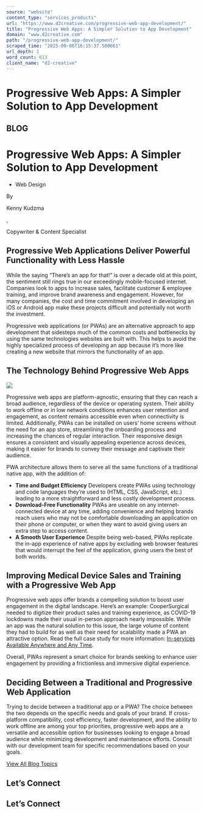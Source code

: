 ```yaml
---
source: "website"
content_type: "services_products"
url: "https://www.d2creative.com/progressive-web-app-development/"
title: "Progressive Web Apps: A Simpler Solution to App Development"
domain: "www.d2creative.com"
path: "/progressive-web-app-development/"
scraped_time: "2025-09-06T16:15:37.500661"
url_depth: 1
word_count: 613
client_name: "d2-creative"
---
```


# Progressive Web Apps: A Simpler Solution to App Development

## BLOG

# Progressive Web Apps: A Simpler Solution to App Development

*   Web Design

By

Kenny Kudzma

,

Copywriter & Content Specialist

## Progressive Web Applications Deliver Powerful Functionality with Less Hassle

While the saying “There’s an app for that!” is over a decade old at this point, the sentiment still rings true in our exceedingly mobile-focused internet. Companies look to apps to increase sales, facilitate customer & employee training, and improve brand awareness and engagement. However, for many companies, the cost and time commitment involved in developing an iOS or Android app make these projects difficult and potentially not worth the investment.

Progressive web applications (or PWAs) are an alternative approach to app development that sidesteps much of the common costs and bottlenecks by using the same technologies websites are built with. This helps to avoid the highly specialized process of developing an app because it’s more like creating a new website that mirrors the functionality of an app.

## The Technology Behind Progressive Web Apps

![](https://d2creativestg.wpenginepowered.com/wp-content/uploads/2023/09/pwa-comp-website@2x-2-1024x683.png)

Progressive web apps are platform-agnostic, ensuring that they can reach a broad audience, regardless of the device or operating system. Their ability to work offline or in low network conditions enhances user retention and engagement, as content remains accessible even when connectivity is limited. Additionally, PWAs can be installed on users’ home screens without the need for an app store, streamlining the onboarding process and increasing the chances of regular interaction. Their responsive design ensures a consistent and visually appealing experience across devices, making it easier for brands to convey their message and captivate their audience.

PWA architecture allows them to serve all the same functions of a traditional native app, with the addition of:

*   **Time and Budget Efficiency**
Developers create PWAs using technology and code languages they’re used to (HTML, CSS, JavaScript, etc.) leading to a more straightforward and less costly development process.
*   **Download-Free Functionality**
PWAs are useable on any internet-connected device at any time, adding convenience and helping brands reach users who may not be comfortable downloading an application on their phone or computer, or when they want to avoid giving users an extra step to access content.
*   **A Smooth User Experience**
Despite being web-based, PWAs replicate the in-app experience of native apps by excluding web browser features that would interrupt the feel of the application, giving users the best of both worlds.

## Improving Medical Device Sales and Training with a Progressive Web App

Progressive web apps offer brands a compelling solution to boost user engagement in the digital landscape. Here’s an example: CooperSurgical needed to digitize their product sales and training experience, as COVID-19 lockdowns made their usual in-person approach nearly impossible. While an app was the natural solution to this issue, the large volume of content they had to build for as well as their need for scalability made a PWA an attractive option. Read the full case study for more information: [In-services Available Anywhere and Any Time](https://d2creative.com/our-work/medical-device-pwa-development/).

Overall, PWAs represent a smart choice for brands seeking to enhance user engagement by providing a frictionless and immersive digital experience.

## Deciding Between a Traditional and Progressive Web Application

Trying to decide between a traditional app or a PWA? The choice between the two depends on the specific needs and goals of your brand. If cross-platform compatibility, cost efficiency, faster development, and the ability to work offline are among your top priorities, progressive web apps are a versatile and accessible option for businesses looking to engage a broad audience while minimizing development and maintenance efforts. Consult with our development team for specific recommendations based on your goals.

[View All Blog Topics](https://www.d2creative.com/blog/)

## Let’s Connect

## Let’s Connect